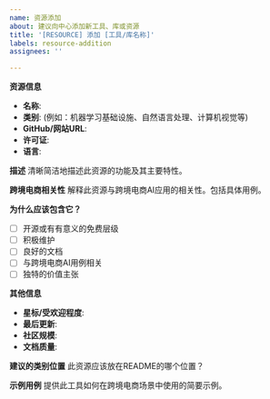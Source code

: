 ```yaml
---
name: 资源添加
about: 建议向中心添加新工具、库或资源
title: '[RESOURCE] 添加 [工具/库名称]'
labels: resource-addition
assignees: ''

---
```


**资源信息**
- **名称**: 
- **类别**: (例如：机器学习基础设施、自然语言处理、计算机视觉等)
- **GitHub/网站URL**: 
- **许可证**: 
- **语言**: 

**描述**
清晰简洁地描述此资源的功能及其主要特性。

**跨境电商相关性**
解释此资源与跨境电商AI应用的相关性。包括具体用例。

**为什么应该包含它？**
- [ ] 开源或有有意义的免费层级
- [ ] 积极维护
- [ ] 良好的文档
- [ ] 与跨境电商AI用例相关
- [ ] 独特的价值主张

**其他信息**
- **星标/受欢迎程度**: 
- **最后更新**: 
- **社区规模**: 
- **文档质量**: 

**建议的类别位置**
此资源应该放在README的哪个位置？

**示例用例**
提供此工具如何在跨境电商场景中使用的简要示例。

